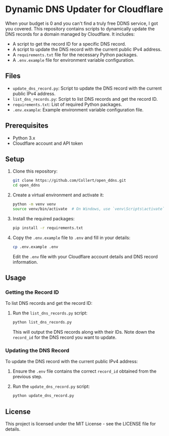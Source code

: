 # Dynamic DNS Updater for Cloudflare

When your budget is 0 and you can't find a truly free DDNS service, I got you covered. This repository contains scripts to dynamically update the DNS records for a domain managed by Cloudflare. It includes:

- A script to get the record ID for a specific DNS record.
- A script to update the DNS record with the current public IPv4 address.
- A `requirements.txt` file for the necessary Python packages.
- A `.env.example` file for environment variable configuration.

## Files

- `update_dns_record.py`: Script to update the DNS record with the current public IPv4 address.
- `list_dns_records.py`: Script to list DNS records and get the record ID.
- `requirements.txt`: List of required Python packages.
- `.env.example`: Example environment variable configuration file.

## Prerequisites

- Python 3.x
- Cloudflare account and API token

## Setup

1. Clone this repository:

   ```sh
   git clone https://github.com/Collert/open_ddns.git
   cd open_ddns
   ```

2. Create a virtual environment and activate it:

   ```sh
   python -m venv venv
   source venv/bin/activate  # On Windows, use `venv\Scripts\activate`
   ```

3. Install the required packages:

   ```sh
   pip install -r requirements.txt
   ```

4. Copy the `.env.example` file to `.env` and fill in your details:

   ```sh
   cp .env.example .env
   ```

   Edit the `.env` file with your Cloudflare account details and DNS record information.

## Usage

### Getting the Record ID

To list DNS records and get the record ID:

1. Run the `list_dns_records.py` script:

   ```sh
   python list_dns_records.py
   ```

   This will output the DNS records along with their IDs. Note down the `record_id` for the DNS record you want to update.

### Updating the DNS Record

To update the DNS record with the current public IPv4 address:

1. Ensure the `.env` file contains the correct `record_id` obtained from the previous step.
2. Run the `update_dns_record.py` script:

   ```sh
   python update_dns_record.py
   ```

## License

This project is licensed under the MIT License - see the LICENSE file for details.
